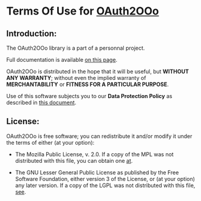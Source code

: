 # Terms Of Use for [OAuth2OOo](https://github.com/prrvchr/OAuth2OOo)

## Introduction:

The OAuth2OOo library is a part of a personnal project.

Full documentation is available [on this page](https://prrvchr.github.io/OAuth2OOo).

OAuth2OOo is distributed in the hope that it will be useful, but **WITHOUT ANY WARRANTY**; without even the implied warranty of **MERCHANTABILITY** or **FITNESS FOR A PARTICULAR PURPOSE**.

Use of this software subjects you to our **Data Protection Policy** as described in [this document](https://prrvchr.github.io/OAuth2OOo/OAuth2OOo/registration/PrivacyPolicy_en).

## License:

OAuth2OOo is free software; you can redistribute it and/or modify it under the terms of either (at your option):

- The Mozilla Public License, v. 2.0. If a copy of the MPL was not distributed with this file, you can obtain one [at](http://mozilla.org/MPL/2.0/).

- The GNU Lesser General Public License as published by the Free Software Foundation, either version 3 of the License, or (at your option) any later version. If a copy of the LGPL was not distributed with this file, [see](http://www.gnu.org/licenses/).